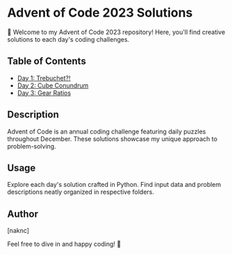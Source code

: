 # Advent of Code 2023 Solutions

🎉 Welcome to my Advent of Code 2023 repository! Here, you'll find creative solutions to each day's coding challenges.

## Table of Contents

- [Day 1: Trebuchet?!](Day1/)
- [Day 2: Cube Conundrum](Day2/)
- [Day 3: Gear Ratios](Day3/)

## Description

Advent of Code is an annual coding challenge featuring daily puzzles throughout December. These solutions showcase my unique approach to problem-solving.

## Usage

Explore each day's solution crafted in Python. Find input data and problem descriptions neatly organized in respective folders.

## Author

[naknc]

Feel free to dive in and happy coding! 🚀
